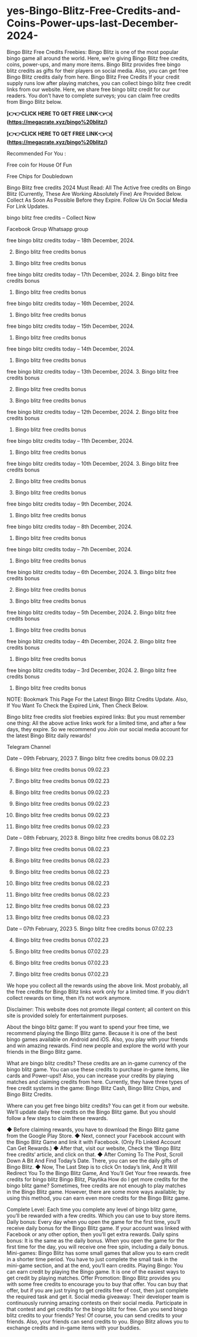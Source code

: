 # yes-Bingo-Blitz-Free-Credits-and-Coins-Power-ups-last-December-2024-
Bingo Blitz Free Credits Freebies: Bingo Blitz is one of the most popular bingo game all around the world. Here, we’re giving Bingo Blitz free credits, coins, power-ups, and many more items. Bingo Blitz provides free bingo blitz credits as gifts for their players on social media. Also, you can get free Bingo Blitz credits daily from here.
Bingo Blitz Free Credits
If your credit supply runs low after playing matches, you can collect bingo blitz free credit links from our website. Here, we share free bingo blitz credit for our readers. You don’t have to complete surveys; you can claim free credits from Bingo Blitz below.


**[👉👉CLICK HERE TO GET FREE LINK👈👈]  (https://megacrate.xyz/bingo%20blitz/)**

**[👉👉CLICK HERE TO GET FREE LINK👈👈]  (https://megacrate.xyz/bingo%20blitz/)**

Recommended For You :

Free coin for House Of Fun

Free Chips for Doubledown 

Bingo Blitz free credits 2024
Must Read: All The Active free credits on Bingo Blitz (Currently, These Are Working Absolutely Fine) Are Provided Below. Collect As Soon As Possible Before they Expire. Follow Us On Social Media For Link Updates.

bingo blitz free credits – Collect Now

Facebook Group  Whatsapp group

free bingo blitz credits today  – 18th December, 2024.


2. Bingo blitz free credits bonus



1. Bingo blitz free credits bonus

free bingo blitz credits today  – 17th December, 2024.
2. Bingo blitz free credits bonus

1. Bingo blitz free credits bonus

free bingo blitz credits today  – 16th December, 2024.
1. Bingo blitz free credits bonus

free bingo blitz credits today  – 15th December, 2024.
1. Bingo blitz free credits bonus

free bingo blitz credits today  – 14th December, 2024.
1. Bingo blitz free credits bonus

free bingo blitz credits today  – 13th December, 2024.
3. Bingo blitz free credits bonus

2. Bingo blitz free credits bonus

1. Bingo blitz free credits bonus

free bingo blitz credits today  – 12th December, 2024.
2. Bingo blitz free credits bonus

1. Bingo blitz free credits bonus

free bingo blitz credits today  – 11th December, 2024.
1. Bingo blitz free credits bonus

free bingo blitz credits today  – 10th December, 2024.
3. Bingo blitz free credits bonus

2. Bingo blitz free credits bonus

1. Bingo blitz free credits bonus

free bingo blitz credits today  – 9th December, 2024.
1. Bingo blitz free credits bonus

free bingo blitz credits today  – 8th December, 2024.
1. Bingo blitz free credits bonus

free bingo blitz credits today  – 7th December, 2024.
1. Bingo blitz free credits bonus

free bingo blitz credits today  – 6th December, 2024.
3. Bingo blitz free credits bonus

2. Bingo blitz free credits bonus

1. Bingo blitz free credits bonus

free bingo blitz credits today  – 5th December, 2024.
2. Bingo blitz free credits bonus

1. Bingo blitz free credits bonus

free bingo blitz credits today  – 4th December, 2024.
2. Bingo blitz free credits bonus

1. Bingo blitz free credits bonus

free bingo blitz credits today  – 3rd December, 2024.
2. Bingo blitz free credits bonus

1. Bingo blitz free credits bonus

NOTE: Bookmark This Page For the Latest Bingo Blitz Credits Update. Also, If You Want To Check the Expired Link, Then Check Below.

Bingo blitz free credits slot freebies expired links:
But you must remember one thing: All the above active links work for a limited time, and after a few days, they expire. So we recommend you Join our social media account for the latest Bingo Blitz daily rewards!

Telegram Channel

Date – 09th February, 2023
7. Bingo blitz free credits bonus 09.02.23

6. Bingo blitz free credits bonus 09.02.23

5. Bingo blitz free credits bonus 09.02.23

4. Bingo blitz free credits bonus 09.02.23

3. Bingo blitz free credits bonus 09.02.23

2. Bingo blitz free credits bonus 09.02.23

1. Bingo blitz free credits bonus 09.02.23

Date – 08th February, 2023
8. Bingo blitz free credits bonus 08.02.23

7. Bingo blitz free credits bonus 08.02.23

6. Bingo blitz free credits bonus 08.02.23

5. Bingo blitz free credits bonus 08.02.23

4. Bingo blitz free credits bonus 08.02.23

3. Bingo blitz free credits bonus 08.02.23

2. Bingo blitz free credits bonus 08.02.23

1. Bingo blitz free credits bonus 08.02.23

Date – 07th February, 2023
5. Bingo blitz free credits bonus 07.02.23

4. Bingo blitz free credits bonus 07.02.23

3. Bingo blitz free credits bonus 07.02.23

2. Bingo blitz free credits bonus 07.02.23

1. Bingo blitz free credits bonus 07.02.23

We hope you collect all the rewards using the above link. Most probably, all the free credits for Bingo Blitz links work only for a limited time. If you didn’t collect rewards on time, then it’s not work anymore.

Disclaimer: This website does not promote illegal content; all content on this site is provided solely for entertainment purposes.

About the bingo blitz game:
If you want to spend your free time, we recommend playing the Bingo Blitz game. Because it is one of the best bingo games available on Android and iOS. Also, you play with your friends and win amazing rewards. Find new people and explore the world with your friends in the Bingo Blitz game.

What are bingo blitz credits?
These credits are an in-game currency of the bingo blitz game. You can use these credits to purchase in-game items, like cards and Power-ups!! Also, you can increase your credits by playing matches and claiming credits from here. Currently, they have three types of free credit systems in the game: Bingo Blitz Cash, Bingo Blitz Chips, and Bingo Blitz Credits.

Where can you get free bingo blitz credits?
You can get it from our website. We’ll update daily free credits on the Bingo Blitz game. But you should follow a few steps to claim these rewards.

◆ Before claiming rewards, you have to download the Bingo Blitz game from the Google Play Store.
◆ Next, connect your Facebook account with the Bingo Blitz Game and link it with Facebook. (Only Fb Linked Account Can Get Rewards.)
◆ After that, visit our website, Check the ‘Bingo Blitz free credits‘ article, and click on that.
◆ After Coming To The Post, Scroll Down A Bit And Find Today’s Date. There, you can see the daily gifts of Bingo Blitz.
◆ Now, The Last Step is to click On today’s link, And It Will Redirect You To the Bingo Blitz Game, And You’ll Get Your free rewards.
free credits for bingo blitz
Bingo Blitz, Playtika
How do I get more credits for the bingo blitz game?
Sometimes, free credits are not enough to play matches in the Bingo Blitz game. However, there are some more ways available; by using this method, you can earn even more credits for the Bingo Blitz game.

Complete Level: Each time you complete any level of bingo blitz game, you’ll be rewarded with a few credits. Which you can use to buy store items.
Daily bonus: Every day when you open the game for the first time, you’ll receive daily bonus for the Bingo Blitz game. If your account was linked with Facebook or any other option, then you’ll get extra rewards.
Daily spins bonus: It is the same as the daily bonus. When you open the game for the first time for the day, you will receive one free spin, including a daily bonus.
Mini-games: Bingo Blitz has some small games that allow you to earn credit in a shorter time period. You have to just complete the small task in the mini-game section, and at the end, you’ll earn credits.
Playing Bingo: You can earn credit by playing the Bingo game. It is one of the easiest ways to get credit by playing matches.
Offer Promotion: Bingo Blitz provides you with some free credits to encourage you to buy that offer. You can buy that offer, but if you are just trying to get credits free of cost, then just complete the required task and get it.
Social media giveaway: Their developer team is continuously running amazing contests on their social media. Participate in that contest and get credits for the bingo blitz for free.
Can you send bingo blitz credits to your friends?
Yes! Of course, you can send credits to your friends. Also, your friends can send credits to you. Bingo Blitz allows you to exchange credits and in-game items with your buddies.
